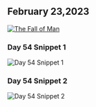 ## February 23,2023

[![The Fall of Man](https://raw.githubusercontent.com/linusjf/CIAY/main/February/jpgs/Day054.jpg)](https://youtu.be/QTLB7I8HpTQ "The Fall of Man")

### Day 54 Snippet 1

![Day 54 Snippet 1](https://raw.githubusercontent.com/linusjf/CIAY/refs/heads/main/February/jpgs/Day54Snippet1.jpg)

### Day 54 Snippet 2

![Day 54 Snippet 2](https://raw.githubusercontent.com/linusjf/CIAY/refs/heads/main/February/jpgs/Day54Snippet2.jpg)
